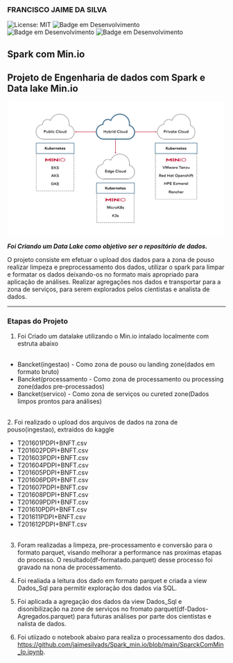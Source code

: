 ### FRANCISCO JAIME DA SILVA
![License: MIT](https://img.shields.io/badge/License-MIT-yellow.svg)
![Badge em Desenvolvimento](https://img.shields.io/badge/Min.io-DataLake-green)
![Badge em Desenvolvimento](https://img.shields.io/badge/PySpark-Spark3.3.1-green)
![Badge em Desenvolvimento](https://img.shields.io/badge/Jupyter%20Notebook-Anaconda-yellowgreen)


## Spark com Min.io

## Projeto de Engenharia de dados com Spark e Data lake Min.io

<p align="center"><img src="./imagens/architecture.svg" width="500"></p>


__*Foi Criando um Data Lake como objetivo ser o repositório de dados.*__

O projeto consiste em efetuar o upload dos dados para a zona de pouso realizar limpeza e preprocessamento dos dados, utilizar o spark para limpar e formatar os dados deixando-os no formato mais apropriado para aplicação de análises. Realizar agregações nos dados e transportar para a zona de serviços, para serem explorados pelos cientistas e analista de dados.

---

### Etapas do Projeto

1. Foi Criado um datalake  utilizando o Min.io intalado localmente com estruta abaixo
<ul>
  <li>Bancket(ingestao) - Como zona de pouso ou landing zone(dados em formato bruto)</li>
  <li>Bancket(processamento - Como zona de processamento ou processing zone(dados pre-processados)</li>
  <li>Bancket(servico) - Como zona de serviços ou cureted zone(Dados limpos prontos para análises)</li>  
</ul> 
2. Foi realizado o upload dos arquivos de dados na zona de pouso(ingestao), extraídos do kaggle

<ul>
  <li>T201601PDPI+BNFT.csv</li>
  <li>T201602PDPI+BNFT.csv</li>
  <li>T201603PDPI+BNFT.csv</li>
  <li>T201604PDPI+BNFT.csv</li> 
  <li>T201605PDPI+BNFT.csv</li>  
  <li>T201606PDPI+BNFT.csv</li>
  <li>T201607PDPI+BNFT.csv</li>
  <li>T201608PDPI+BNFT.csv</li>
  <li>T201609PDPI+BNFT.csv</li>
  <li>T201610PDPI+BNFT.csv</li>
  <li>T201611PDPI+BNFT.csv</li>
  <li>T201612PDPI+BNFT.csv</li>   
</ul> 
 
3. Foram realizadas a limpeza, pre-processamento e conversão para o formato parquet, visando melhorar a performance nas proximas etapas do processo. O resultado(df-formatado.parquet) desse processo foi gravado na nona de processamento.      

4. Foi realiada a leitura dos dado em formato parquet e criada a view Dados_Sql para permitir exploração dos dados via SQL.
5. Foi aplicada a agregação dos dados da view Dados_Sql e disonibilização na zone de serviços no fromato parquet(df-Dados-Agregados.parquet) para futuras análises por parte dos cientistas e nalista de dados. 

5. Foi utiizado o notebook abaixo para realiza o processamento dos dados.
<https://github.com/jaimesilvads/Spark_min.io/blob/main/SparckComMin_Io.ipynb>.


